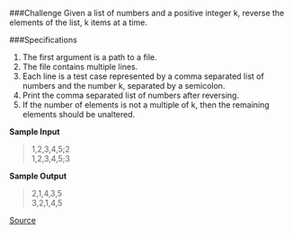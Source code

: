 ###Challenge
Given a list of numbers and a positive integer k, reverse the elements of the list, k items at a time.

###Specifications
1. The first argument is a path to a file.
2. The file contains multiple lines.
3. Each line is a test case represented by a comma separated list of numbers and the number k, separated by a semicolon.
4. Print the comma separated list of numbers after reversing.
5. If the number of elements is not a multiple of k, then the remaining elements should be unaltered.

**Sample Input**
>1,2,3,4,5;2  
1,2,3,4,5;3

**Sample Output**
>2,1,4,3,5  
3,2,1,4,5

[Source](https://www.codeeval.com/open_challenges/71/)